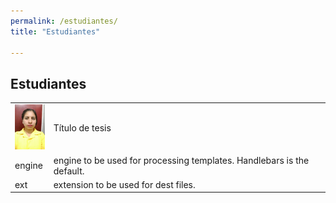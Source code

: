 ```yaml
---
permalink: /estudiantes/
title: "Estudiantes"

---
```


## Estudiantes
| | |
| ------ | ----------- |
|<img src="img-20181115-wa0002.jpg" width="48"> | Título de tesis |
| engine | engine to be used for processing templates. Handlebars is the default. |
| ext    | extension to be used for dest files. |



